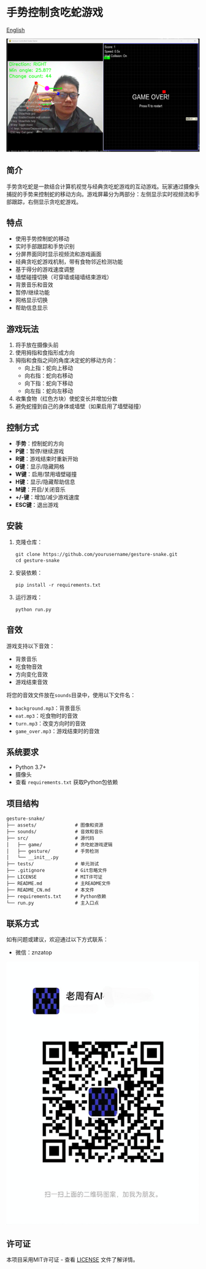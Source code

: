 # 手势控制贪吃蛇游戏

[English](README.md)

![游戏演示](https://github.com/wangqiqi/interesting_assets/raw/main/images/gensture-snake2.png)

## 简介

手势贪吃蛇是一款结合计算机视觉与经典贪吃蛇游戏的互动游戏。玩家通过摄像头捕捉的手势来控制蛇的移动方向。游戏屏幕分为两部分：左侧显示实时视频流和手部跟踪，右侧显示贪吃蛇游戏。

## 特点

- 使用手势控制蛇的移动
- 实时手部跟踪和手势识别
- 分屏界面同时显示视频流和游戏画面
- 经典贪吃蛇游戏机制，带有食物邻近检测功能
- 基于得分的游戏速度调整
- 墙壁碰撞切换（可穿墙或碰墙结束游戏）
- 背景音乐和音效
- 暂停/继续功能
- 网格显示切换
- 帮助信息显示

## 游戏玩法

1. 将手放在摄像头前
2. 使用拇指和食指形成方向
3. 拇指和食指之间的角度决定蛇的移动方向：
   - 向上指：蛇向上移动
   - 向右指：蛇向右移动
   - 向下指：蛇向下移动
   - 向左指：蛇向左移动
4. 收集食物（红色方块）使蛇变长并增加分数
5. 避免蛇撞到自己的身体或墙壁（如果启用了墙壁碰撞）

## 控制方式

- **手势**：控制蛇的方向
- **P键**：暂停/继续游戏
- **R键**：游戏结束时重新开始
- **G键**：显示/隐藏网格
- **W键**：启用/禁用墙壁碰撞
- **H键**：显示/隐藏帮助信息
- **M键**：开启/关闭音乐
- **+/-键**：增加/减少游戏速度
- **ESC键**：退出游戏

## 安装

1. 克隆仓库：
   ```
   git clone https://github.com/yourusername/gesture-snake.git
   cd gesture-snake
   ```

2. 安装依赖：
   ```
   pip install -r requirements.txt
   ```

3. 运行游戏：
   ```
   python run.py
   ```

## 音效

游戏支持以下音效：
- 背景音乐
- 吃食物音效
- 方向变化音效
- 游戏结束音效

将您的音效文件放在`sounds`目录中，使用以下文件名：
- `background.mp3`：背景音乐
- `eat.mp3`：吃食物时的音效
- `turn.mp3`：改变方向时的音效
- `game_over.mp3`：游戏结束时的音效

## 系统要求

- Python 3.7+
- 摄像头
- 查看 `requirements.txt` 获取Python包依赖

## 项目结构

```
gesture-snake/
├── assets/              # 图像和资源
├── sounds/              # 音效和音乐
├── src/                 # 源代码
│   ├── game/            # 贪吃蛇游戏逻辑
│   ├── gesture/         # 手势检测
│   └── __init__.py
├── tests/               # 单元测试
├── .gitignore           # Git忽略文件
├── LICENSE              # MIT许可证
├── README.md            # 主README文件
├── README_CN.md         # 本文件
├── requirements.txt     # Python依赖
└── run.py               # 主入口点
```

## 联系方式

如有问题或建议，欢迎通过以下方式联系：

- 微信：znzatop

![微信](https://github.com/wangqiqi/interesting_assets/blob/main/images/wechat.jpg)

## 许可证

本项目采用MIT许可证 - 查看 [LICENSE](LICENSE) 文件了解详情。 